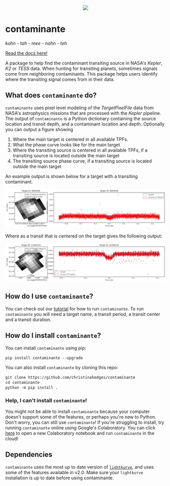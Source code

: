 <p align="center"><img width = "400" src="https://github.com/christinahedges/contaminante/blob/master/docs/figures/logo.png?raw=true"/></p>

# contaminante
*kohn - tah - mee - nahn - teh*

[Read the docs here!](http://christinahedges.github.io/contaminante)

A package to help find the contaminant transiting source in NASA's *Kepler*, *K2* or *TESS* data. When hunting for transiting planets, sometimes signals come from neighboring contaminants. This package helps users identify where the transiting signal comes from in their data.

## What does `contaminante` do?

`contaminante` uses pixel level modeling of the *TargetPixelFile* data from NASA's astrophysics missions that are processed with the *Kepler* pipeline. The output of `contaminante` is a Python dictionary containing the source location and transit depth, and a contaminant location and depth. Optionally you can output a figure showing

1.  Where the main target is centered in all available TPFs.
2.  What the phase curve looks like for the main target
3.  Where the transiting source is centered in all available TPFs, if a transiting source is located outside the main target
4.  The transiting source phase curve, if a transiting source is located outside the main target

An example output is shown below for a target with a transiting contaminant.

<center><img width = "900" src="https://github.com/christinahedges/contaminante/blob/master/docs/figures/FP.png?raw=true"/></center>

Where as a transit that is centered on the target gives the following output:

<center><img width = "900" src="https://github.com/christinahedges/contaminante/blob/master/docs/figures/real.png?raw=true"/></center>

## How do I use `contaminante`?

You can check out our [tutorial](https://christinahedges.github.io/contaminante/_build/html/tutorial.html) for how to run `contaminante`. To run `contaminante` you will need a target name, a transit period, a transit center and a transit duration.

## How do I install `contaminante`?

You can install `contaminante` using pip:

```
pip install contaminante --upgrade
```

You can also install `contaminante` by cloning this repo:

```
git clone https://github.com/christinahedges/contaminante
cd contaminante
python -m pip install .
```

### Help, I can't install `contaminante`!

You might not be able to install `contaminante` because your computer doesn't support some of the features, or perhaps you're new to Python. Don't worry, you can still use `contaminante`! If you're struggling to install, try running `contaminante` online using Google's Colaboratory. You can click [here](https://colab.research.google.com/github/christinahedges/contaminante/blob/master/tutorials/Colaboratory-Notebook.ipynb) to open a new Colaboratory notebook and run `contaminante` in the cloud!


## Dependencies

`contaminante` uses the most up to date version of [`lightkurve`](https://github.com/lightkurve/lightkurve), and uses some of the features available in v2.0. Make sure your `lightkurve` installation is up to date before using contaminante.
